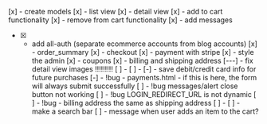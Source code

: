 [x] - create models
[x] - list view
[x] - detail view
[x] - add to cart functionality
[x] - remove from cart functionality
[x] - add messages
-[x] - add all-auth (separate ecommerce accounts from blog accounts)
[x] - order_summary
[x] - checkout
[x] - payment with stripe
[x] - style the admin
[x] - coupons
[x] - billing and shipping address
[---] - fix detail view images !!!!!!!!!
[ ] -
[ ] -
[-] - save debit/credit card info for future purchases
[-] - !bug - payments.html <input type="hidden" name="use_default" value="true"> - if this is here, the form will always submit successfully
[ ] - !bug messages/alert close button not working
[ ] - !bug LOGIN_REDIRECT_URL is not dynamic
[ ] - !bug - billing address the same as shipping address
[ ] -
[ ] - make a search bar
[ ] - message when user adds an item to the cart?
